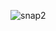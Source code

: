 ![snap2](https://github.com/SohelShaikh104/E-Commerce-Web-site-one/assets/167057479/c075b8ca-b5e2-4e6d-ba8d-28c6461223cb)

